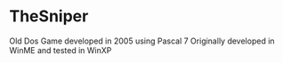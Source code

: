 # TheSniper
Old Dos Game developed in 2005 using Pascal 7 Originally developed in WinME and tested in WinXP
